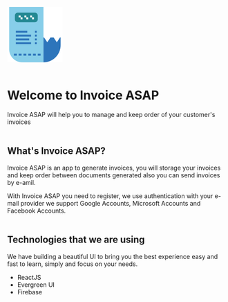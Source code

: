 ![Logo](./public/img/receipt-128.png)
<br><br>

# Welcome to Invoice ASAP

Invoice ASAP will help you to manage and keep order of your customer's invoices
<br><br>

## What's Invoice ASAP?

Invoice ASAP is an app to generate invoices, you will storage your invoices and keep order between documents generated also you can send invoices by e-amil.

With Invoice ASAP you need to register, we use authentication with your e-mail provider we support Google Accounts, Microsoft Accounts and Facebook Accounts.
<br><br>

## Technologies that we are using

We have building a beautiful UI to bring you the best experience easy and fast to learn, simply and focus on your needs.

* ReactJS
* Evergreen UI
* Firebase

